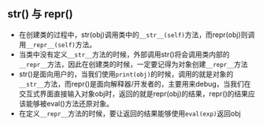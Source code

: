 ## str() 与 repr()
- 在创建类的过程中，str(obj)调用类中的`__str__(self)`方法，而repr(obj)则调用`__repr__(self)`方法。
- 当类中没有定义`__str__`方法的时候，外部调用str()将会调用类内部的`__repr__`方法，因此在创建类的时候，一定要记得为对象创建`__repr__`方法
- str()是面向用户的，当我们使用`print(obj)`的时候，调用的就是对象的`__str__`方法，而repr()是面向解释器/开发者的，主要用来debug，当我们在交互式界面直接输入对象obj时，返回的就是repr(obj)的结果，repr()的结果应该能够被eval()方法还原对象。
- 在定义`__repr__`方法的时候，要让返回的结果能够使用`eval(exp)`返回obj
